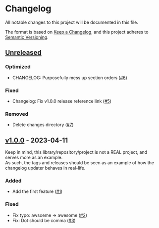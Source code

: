 # Changelog

All notable changes to this project will be documented in this file.

The format is based on [Keep a Changelog](https://keepachangelog.com/en/1.0.0/),
and this project adheres to [Semantic Versioning](https://semver.org/spec/v2.0.0.html).

## [Unreleased](https://github.com/claudiodekker/changelog-updater-example/compare/v1.0.0...HEAD)

### Optimized

- CHANGELOG: Purposefully mess up section orders ([#6](https://github.com/claudiodekker/changelog-updater-example/pull/6))

### Fixed

- Changelog: Fix v1.0.0 release reference link ([#5](https://github.com/claudiodekker/changelog-updater-example/pull/5))

### Removed

- Delete changes directory ([#7](https://github.com/claudiodekker/changelog-updater-example/pull/7))


## [v1.0.0](https://github.com/claudiodekker/changelog-updater-example/releases/tag/v1.0.0) - 2023-04-11

Keep in mind, this library/repository/project is not a REAL project, and serves more as an example.\
As such, the tags and releases should be seen as an example of how the changelog updater behaves in real-life.

### Added

- Add the first feature ([#1](https://github.com/claudiodekker/changelog-updater-example/pull/1))

### Fixed

- Fix typo: awsoeme -> awesome ([#2](https://github.com/claudiodekker/changelog-updater-example/pull/2))
- Fix: Dot should be comma ([#3](https://github.com/claudiodekker/changelog-updater-example/pull/3))
